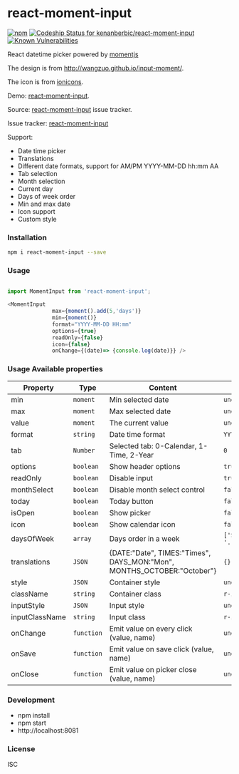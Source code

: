 # react-moment-input
[![npm](https://img.shields.io/npm/v/react-moment-input.svg)](https://www.npmjs.com/package/react-moment-input)
[ ![Codeship Status for kenanberbic/react-moment-input](https://app.codeship.com/projects/defd3130-8d08-0135-56c7-72b04f178433/status?branch=master)](https://app.codeship.com/projects/249635)
[![Known Vulnerabilities](https://snyk.io/test/npm/react-moment-input/badge.svg)](https://snyk.io/test/npm/react-moment-input)

React datetime picker powered by [momentjs](http://momentjs.com)

The design is from http://wangzuo.github.io/input-moment/.

The icon is from [ionicons](http://ionicons.com/).

Demo: [react-moment-input](https://kenanberbic.bitbucket.io/react-moment-input/).

Source: [react-moment-input](https://git@bitbucket.org/kenanberbic/react-moment-input) issue tracker.

Issue tracker: [react-moment-input](https://bitbucket.org/kenanberbic/react-moment-input/issues)

Support:

* Date time picker
* Translations
* Different date formats, support for AM/PM YYYY-MM-DD hh:mm AA
* Tab selection
* Month selection
* Current day
* Days of week order
* Min and max date
* Icon support
* Custom style

### Installation
``` sh
npm i react-moment-input --save
```

### Usage
``` javascript

import MomentInput from 'react-moment-input';

<MomentInput
              max={moment().add(5,'days')}
              min={moment()}
              format="YYYY-MM-DD HH:mm"
              options={true}
              readOnly={false}
              icon={false}
              onChange={(date)=> {console.log(date)}} />
```

### Usage Available properties

| Property | Type | Content  | Default Value |
| --- | --- | --- | --- |
| min | `moment` | Min selected date | `undefined`
| max | `moment` | Max selected date | `undefined`
| value | `moment` | The current value | `undefined`
| format | `string` | Date time format | `YYYY-MM-DD HH:mm`
| tab | `Number` | Selected tab: 0-Calendar, 1-Time, 2-Year  | `0`
| options | `boolean` | Show header options  | `true`
| readOnly | `boolean` | Disable input  | `true`
| monthSelect | `boolean` | Disable month select control  | `false`
| today | `boolean` | Today button  | `false`
| isOpen | `boolean` | Show picker  | `false`
| icon | `boolean` | Show calendar icon  | `false`
| daysOfWeek | `array` | Days order in a week  | `['Sun','Mon','Tue', '...']`
| translations | `JSON` | {DATE:"Date", TIMES:"Times", DAYS_MON:"Mon", MONTHS_OCTOBER:"October"}  | `{}`
| style | `JSON` | Container style  | `undefined`
| className | `string` | Container class  | `r-input-group`
| inputStyle | `JSON` | Input style  | `undefined`
| inputClassName | `string` | Input class | `r-input`
| onChange | `function` | Emit value on every click (value, name) | `undefined`
| onSave | `function` | Emit value on save click (value, name)  | `undefined`
| onClose | `function` | Emit value on picker close (value, name)  | `undefined`

### Development
- npm install
- npm start
- http://localhost:8081

### License
ISC